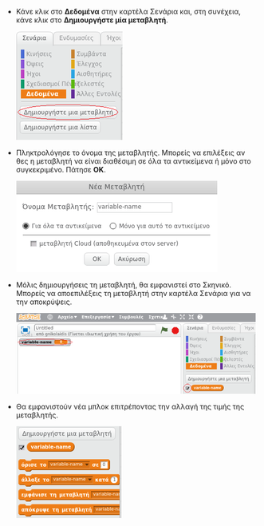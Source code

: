 + Κάνε κλικ στο **Δεδομένα** στην καρτέλα Σενάρια και, στη συνέχεια, κάνε κλικ στο **Δημιουργήστε μία μεταβλητή**.
    
    ![Μπλοκ δεδομένων](images/data-blocks.png)

+ Πληκτρολόγησε το όνομα της μεταβλητής. Μπορείς να επιλέξεις αν θες η μεταβλητή να είναι διαθέσιμη σε όλα τα αντικείμενα ή μόνο στο συγκεκριμένο. Πάτησε **OK**.
    
    ![Δημιούργησε μεταβλητή](images/create-variable.png)

+ Μόλις δημιουργήσεις τη μεταβλητή, θα εμφανιστεί στο Σκηνικό. Μπορείς να αποεπιλέξεις τη μεταβλητή στην καρτέλα Σενάρια για να την αποκρύψεις.
    
    ![Μπλοκ μεταβλητής](images/variable-show.png)

+ Θα εμφανιστούν νέα μπλοκ επιτρέποντας την αλλαγή της τιμής της μεταβλητής.
    
    ![Μεταβλητές μπλοκ](images/variable-blocks.png)